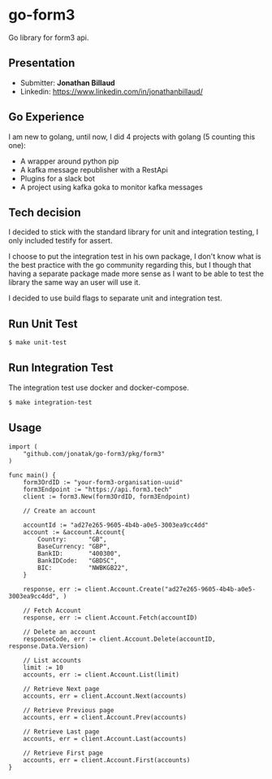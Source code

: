 # go-form3

Go library for form3 api.

## Presentation

- Submitter: __Jonathan Billaud__
- Linkedin: https://www.linkedin.com/in/jonathanbillaud/

## Go Experience

I am new to golang, until now, I did 4 projects with golang (5 counting this one):
- A wrapper around python pip
- A kafka message republisher with a RestApi
- Plugins for a slack bot
- A project using kafka goka to monitor kafka messages

## Tech decision

I decided to stick with the standard library for unit and integration testing, I only included
testify for assert.

I choose to put the integration test in his own package, I don't know what is the best practice with the go community regarding this,
but I though that having a separate package made more sense as I want to be able to test the library the same way an user will use it.

I decided to use build flags to separate unit and integration test.

## Run Unit Test

```bash
$ make unit-test
```

## Run Integration Test

The integration test use docker and docker-compose.
```bash
$ make integration-test
```

## Usage

```golang
import (
    "github.com/jonatak/go-form3/pkg/form3"
)

func main() {
    form3OrdID := "your-form3-organisation-uuid"
    form3Endpoint := "https://api.form3.tech"
    client := form3.New(form3OrdID, form3Endpoint)

    // Create an account

    accountId := "ad27e265-9605-4b4b-a0e5-3003ea9cc4dd"
    account := &account.Account{
		Country:      "GB",
		BaseCurrency: "GBP",
		BankID:       "400300",
		BankIDCode:   "GBDSC",
		BIC:          "NWBKGB22",
    }

    response, err := client.Account.Create("ad27e265-9605-4b4b-a0e5-3003ea9cc4dd", )

    // Fetch Account
    response, err := client.Account.Fetch(accountID)

    // Delete an account
    responseCode, err := client.Account.Delete(accountID, response.Data.Version)

    // List accounts
    limit := 10
    accounts, err := client.Account.List(limit)

    // Retrieve Next page
    accounts, err = client.Account.Next(accounts)

    // Retrieve Previous page
    accounts, err = client.Account.Prev(accounts)

    // Retrieve Last page
    accounts, err = client.Account.Last(accounts)

    // Retrieve First page
    accounts, err = client.Account.First(accounts)
}
```
